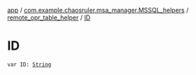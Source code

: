 [app](../../index.md) / [com.example.chaosruler.msa_manager.MSSQL_helpers](../index.md) / [remote_opr_table_helper](index.md) / [ID](.)

# ID

`var ID: `[`String`](https://kotlinlang.org/api/latest/jvm/stdlib/kotlin/-string/index.html)